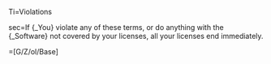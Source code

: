 Ti=Violations

sec=If {_You} violate any of these terms, or do anything with the {_Software} not covered by your licenses, all your licenses end immediately.

=[G/Z/ol/Base]